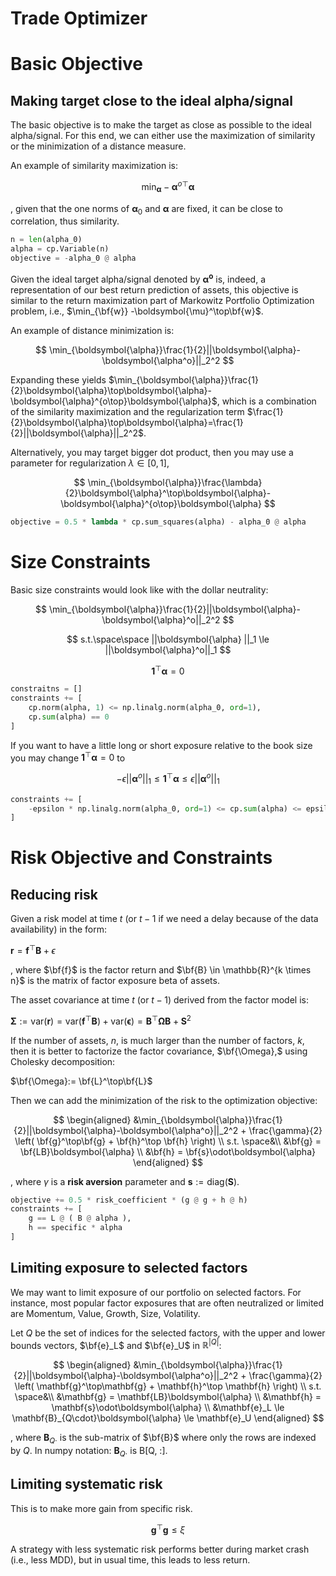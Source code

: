 # Trade Optimizer

# Basic Objective

## Making target close to the ideal alpha/signal

The basic objective is to make the target as close as possible to the ideal alpha/signal. For this end, we can either use the maximization of similarity or the minimization of a distance measure.

An example of similarity maximization is:

$$
\min_{\boldsymbol{\alpha}}-\boldsymbol{\alpha}^{o\top} \boldsymbol{\alpha}
$$

, given that the one norms of $\boldsymbol{\alpha}_0$ and $\boldsymbol{\alpha}$ are fixed, it can be close to correlation, thus similarity.

```python
n = len(alpha_0)
alpha = cp.Variable(n)
objective = -alpha_0 @ alpha
```

Given the ideal target alpha/signal denoted by $\boldsymbol{\alpha^o}$ is, indeed, a representation of our best return prediction of assets, this objective is similar to the return maximization part of Markowitz Portfolio Optimization problem, i.e., $\min_{\bf{w}} -\boldsymbol{\mu}^\top\bf{w}$.

An example of distance minimization is:

$$
\min_{\boldsymbol{\alpha}}\frac{1}{2}||\boldsymbol{\alpha}-\boldsymbol{\alpha^o}||_2^2
$$

Expanding these yields $\min_{\boldsymbol{\alpha}}\frac{1}{2}\boldsymbol{\alpha}\top\boldsymbol{\alpha}-\boldsymbol{\alpha}^{o\top}\boldsymbol{\alpha}$, which is a combination of the similarity maximization and the regularization term $\frac{1}{2}\boldsymbol{\alpha}\top\boldsymbol{\alpha}=\frac{1}{2}||\boldsymbol{\alpha}||_2^2$.

Alternatively, you may target bigger dot product, then you may use a parameter for regularization $\lambda \in [0, 1]$,

$$
\min_{\boldsymbol{\alpha}}\frac{\lambda}{2}\boldsymbol{\alpha}^\top\boldsymbol{\alpha}-\boldsymbol{\alpha}^{o\top}\boldsymbol{\alpha}
$$

```python
objective = 0.5 * lambda * cp.sum_squares(alpha) - alpha_0 @ alpha
```

# Size Constraints

Basic size constraints would look like with the dollar neutrality:

$$
\min_{\boldsymbol{\alpha}}\frac{1}{2}||\boldsymbol{\alpha}-\boldsymbol{\alpha}^o||_2^2
$$

$$
s.t.\space\space ||\boldsymbol{\alpha} ||_1 \le ||\boldsymbol{\alpha}^o||_1
$$

$$
\mathbf{1}^\top\boldsymbol{\alpha}=0
$$

```python
constraitns = []
constraints += [
	cp.norm(alpha, 1) <= np.linalg.norm(alpha_0, ord=1),
	cp.sum(alpha) == 0
]
```

If you want to have a little long or short exposure relative to the book size you may change $\mathbf{1}^\top\boldsymbol{\alpha}=0$ to 

$$
-\epsilon||\boldsymbol{\alpha}^o||_1\le\mathbf{1}^\top\boldsymbol{\alpha}\le\epsilon||\boldsymbol{\alpha}^o||_1
$$

```python
constraints += [ 
	-epsilon * np.linalg.norm(alpha_0, ord=1) <= cp.sum(alpha) <= epsilon * np.linalg.norm(alpha_0, ord=1)
]
```

# Risk Objective and Constraints

## Reducing risk

Given a risk model at time $t$ (or $t-1$ if we need a delay because of the data availability) in the form:

$\mathbf{r} = \mathbf{f}^\top\mathbf{B} +\epsilon$ 

, where $\bf{f}$  is the factor return and $\bf{B} \in \mathbb{R}^{k \times n}$ is the matrix of factor exposure beta of assets.

The asset covariance at time $t$ (or $t-1$) derived from the factor model is:

$\mathbf{\Sigma}:=\mathsf{var}(\mathbf{r})
=\mathsf{var}(\mathbf{f}^\top\mathbf{B}) + \mathsf{var}(\mathbf{\epsilon}) 
=\mathbf{B}^\top\mathbf{\Omega}\mathbf{B} + \mathbf{S}^2$

If the number of assets, $n$, is much larger than the number of factors, $k$, then it is better to factorize the factor covariance, $\bf{\Omega},$ using Cholesky decomposition:

$\bf{\Omega}:= \bf{L}^\top\bf{L}$

Then we can add the minimization of the risk to the optimization objective:

$$
\begin{aligned}
&\min_{\boldsymbol{\alpha}}\frac{1}{2}||\boldsymbol{\alpha}-\boldsymbol{\alpha^o}||_2^2 + \frac{\gamma}{2} \left( \bf{g}^\top\bf{g} + \bf{h}^\top \bf{h} \right) \\
s.t. \space&\\
&\bf{g} = \bf{LB}\boldsymbol{\alpha} \\
&\bf{h} = \bf{s}\odot\boldsymbol{\alpha}
\end{aligned}
$$

, where $\gamma$ is a **risk aversion** parameter and $\mathbf{s}:=\text{diag}(\mathbf{S})$.

```python
objective += 0.5 * risk_coefficient * (g @ g + h @ h)
constraints += [
	g == L @ ( B @ alpha ),
	h == specific * alpha
]
```

## Limiting exposure to selected factors

We may want to limit exposure of our portfolio on selected factors. For instance, most popular factor exposures that are often neutralized or limited are Momentum, Value, Growth, Size, Volatility.

Let $Q$ be the set of indices for the selected factors, with the upper and lower bounds vectors, $\bf{e}_L$ and $\bf{e}_U$ in $\mathbb{R}^{|Q|}$:

$$
\begin{aligned}
&\min_{\boldsymbol{\alpha}}\frac{1}{2}||\boldsymbol{\alpha}-\boldsymbol{\alpha^o}||_2^2 + \frac{\gamma}{2} \left( \mathbf{g}^\top\mathbf{g} + \mathbf{h}^\top \mathbf{h} \right) \\
s.t. \space&\\
&\mathbf{g} = \mathbf{LB}\boldsymbol{\alpha} \\
&\mathbf{h} = \mathbf{s}\odot\boldsymbol{\alpha} \\
&\mathbf{e}_L \le \mathbf{B}_{Q\cdot}\boldsymbol{\alpha} \le \mathbf{e}_U
\end{aligned}
$$

, where $\mathbf{B}_{Q\cdot}$ is the sub-matrix of $\bf{B}$ where only the rows are indexed by $Q$. In numpy notation: $\mathbf{B}_{Q\cdot}$ is B[Q, :]. 

## Limiting systematic risk

This is to make more gain from specific risk.

$$
\mathbf{g}^\top\mathbf{g} \le \xi
$$

A strategy with less systematic risk performs better during market crash (i.e., less MDD), but in usual time, this leads to less return.